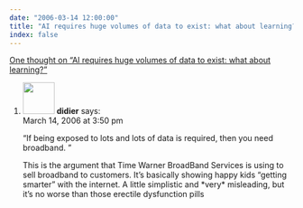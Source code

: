 ```yaml
---
date: "2006-03-14 12:00:00"
title: "AI requires huge volumes of data to exist: what about learning?"
index: false
---
```


[One thought on &ldquo;AI requires huge volumes of data to exist: what about learning?&rdquo;](/lemire/blog/2006/03-14-ai-requires-huge-volums-of-data-to-exist-what-about-learning)

<ol class="comment-list">
<li id="comment-3725" class="comment even thread-even depth-1">
<div class="comment-author vcard">
<img alt src="https://secure.gravatar.com/avatar/?s=56&#038;d=mm&#038;r=g" srcset="https://secure.gravatar.com/avatar/?s=112&#038;d=mm&#038;r=g 2x" class="avatar avatar-56 photo avatar-default" height="56" width="56" decoding="async" /> <b class="fn">didier</b> <span class="says">says:</span> </div>
<div class="comment-metadata"><time datetime="2006-03-14T15:50:37+00:00">March 14, 2006 at 3:50 pm</time></a> </div>
<div class="comment-content">
<p>&ldquo;If being exposed to lots and lots of data is required, then you need broadband. &rdquo;</p>
<p>This is the argument that Time Warner BroadBand Services is using to sell broadband to customers. It&rsquo;s basically showing happy kids &ldquo;getting smarter&rdquo; with the internet. A little simplistic and *very* misleading, but it&rsquo;s no worse than those erectile dysfunction pills</p>
</div>
</li>
</ol>
